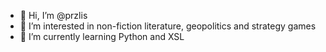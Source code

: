 - 👋 Hi, I’m @przlis
- 👀 I’m interested in non-fiction literature, geopolitics and strategy games
- 🌱 I’m currently learning Python and XSL
